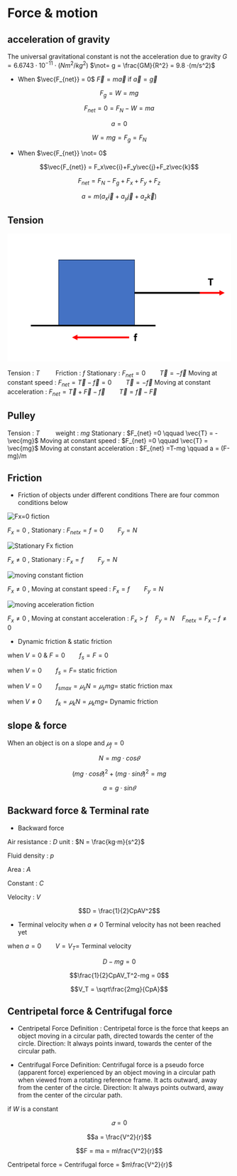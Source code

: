 # Force & motion
## acceleration of gravity

The universal gravitational constant is not the acceleration due to gravity
$G = 6.6743⋅10^{-11}⋅(Nm^2/kg^2)$
$\not= g = \frac{GM}{R^2} = 9.8 ⋅(m/s^2)$

* When $\vec{F_{net}} = 0$
$\vec{F} = m\vec{a}$ if $\vec{a} = \vec{g}$

$$F_g = W = mg$$

$$F_{net} = 0 = F_N-W = ma$$

$$a = 0$$

$$W = mg = F_g = F_N$$

* When $\vec{F_{net}} \not= 0$

$$\vec{F_{net}} = F_x\vec{i}+F_y\vec{j}+F_z\vec{k}$$

$$F_{net} = F_N-F_g+F_x+F_y+F_z$$

$$a = m(a_x\vec{i}+a_y\vec{j}+a_z\vec{k})$$

## Tension
![tension](picture/tension.png)

Tension : $T \qquad$ Friction : $f$
Stationary : $F_{net} =0 \qquad \vec{T} = -\vec{f}$
Moving at constant speed : $F_{net} = \vec{T}-\vec{f} = 0 \qquad \vec{T} = -\vec{f}$
Moving at constant acceleration : $F_{net} = \vec{T}+\vec{F}-\vec{f} \qquad \vec{T} = \vec{f}-\vec{F}$

## Pulley
Tension : $T \qquad$ weight : $mg$
Stationary : $F_{net} =0 \qquad \vec{T} = -\vec{mg}$
Moving at constant speed : $F_{net} =0 \qquad \vec{T} = \vec{mg}$
Moving at constant acceleration : $F_{net} =T-mg \qquad a = (F-mg)/m

## Friction
* Friction of objects under different conditions
There are four common conditions below

![Fx=0 fiction](https://hackmd.io/_uploads/S1Nv9zZGye.png)

$F_{x} = 0$ , Stationary : $F_{netx} = f = 0 \qquad F_y = N$

![Stationary Fx fiction](https://hackmd.io/_uploads/HJjt9fWfke.png)

$F_{x} \not= 0$ , Stationary : $F_x = f \qquad F_y = N$

![moving constant fiction](https://hackmd.io/_uploads/Bkg35fWGJg.png)

$F_{x} \not= 0$ , Moving at constant speed : $F_x = f \qquad F_y = N$

![moving acceleration fiction](https://hackmd.io/_uploads/S1n35MbGJe.png)

$F_{x} \not= 0$ , Moving at constant acceleration : $F_x > f \quad F_y = N \quad F_{netx} = F_x-f \not= 0$

* Dynamic friction & static friction
  
when $V = 0$ & $F = 0 \qquad f_s = F = 0$

when $V = 0 \qquad f_s = F =$ static friction

when $V = 0 \qquad f_{smax} = 𝜇_sN = 𝜇_smg =$ static friction max

when $V \not= 0 \qquad f_k = 𝜇_kN = 𝜇_kmg =$ Dynamic friction
	
## slope & force

When an object is on a slope and $𝜇_f = 0$

$$N = mg⋅cos𝜃$$

$$(mg⋅cos𝜃)^2+(mg⋅sin𝜃)^2 = mg$$

$$a = g⋅sin𝜃$$

## Backward force & Terminal rate
* Backward force

Air resistance : $D$ unit : $N = \frac{kg⋅m}{s^2}$

Fluid density : $p$

Area : $A$

Constant : $C$

Velocity : $V$

$$D = \frac{1}{2}CpAV^2$$ 

* Terminal velocity
when $a \not= 0$ Terminal velocity has not been reached yet

when $a = 0 \qquad V = V_T =$ Terminal velocity 

$$D-mg = 0$$

$$\frac{1}{2}CpAV_T^2-mg = 0$$

$$V_T = \sqrt\frac{2mg}{CpA}$$

## Centripetal force & Centrifugal force
* Centripetal Force
Definition : Centripetal force is the force that keeps an object moving in a circular path, directed towards the center of the circle.
Direction: It always points inward, towards the center of the circular path.

* Centrifugal Force
Definition: Centrifugal force is a pseudo force (apparent force) experienced by an object moving in a circular path when viewed from a rotating reference frame. It acts outward, away from the center of the circle.
Direction: It always points outward, away from the center of the circular path.

if $W$ is a constant

$$𝛼 = 0$$

$$a = \frac{V^2}{r}$$

$$F = ma = m\frac{V^2}{r}$$

Centripetal force $=$ Centrifugal force = $m\frac{V^2}{r}$
